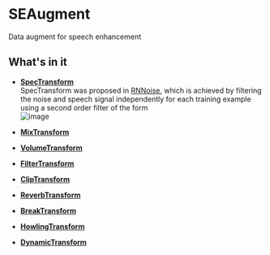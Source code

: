 # SEAugment
Data augment for speech enhancement


## What's in it
+ **[SpecTransform](https://github.com/Ryuk17/SEAugment/blob/d2c6f4aa0c4a62a5e0f0641d76cfc907de86da37/se_augment.py#L16)**  
SpecTransform was proposed in [RNNoise](https://github.com/xiph/rnnoisehttps://github.com/xiph/rnnoise), which is achieved by filtering the noise and
speech signal independently for each training example using a second order filter of the form  
![image](https://user-images.githubusercontent.com/22525811/159518560-8ed13625-21c4-40c5-b07a-4655c3b80f36.png)

+ **[MixTransform]()**

+ **[VolumeTransform]()**

+ **[FilterTransform]()**

+ **[ClipTransform]()**

+ **[ReverbTransform]()**

+ **[BreakTransform]()**

+ **[HowlingTransform]()**

+ **[DynamicTransform]()**

